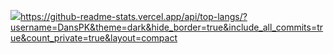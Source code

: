 
![](https://github-readme-stats.vercel.app/api/top-langs/?username=SetyaMeas&theme=dark&hide_border=true&include_all_commits=true&count_private=true&layout=compact)https://github-readme-stats.vercel.app/api/top-langs/?username=DansPK&theme=dark&hide_border=true&include_all_commits=true&count_private=true&layout=compact
